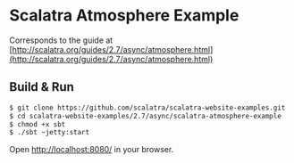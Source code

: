 # Scalatra Atmosphere Example #

Corresponds to the guide at [http://scalatra.org/guides/2.7/async/atmosphere.html](http://scalatra.org/guides/2.7/async/atmosphere.html)

## Build & Run ##

```sh
$ git clone https://github.com/scalatra/scalatra-website-examples.git
$ cd scalatra-website-examples/2.7/async/scalatra-atmosphere-example
$ chmod +x sbt
$ ./sbt ~jetty:start
```

Open [http://localhost:8080/](http://localhost:8080/) in your browser.
